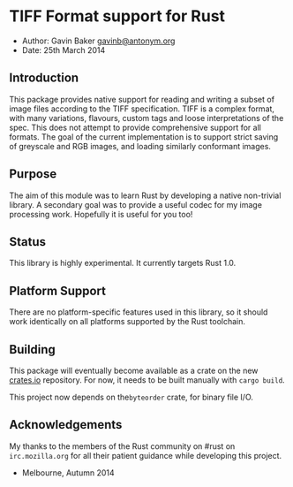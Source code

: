 
TIFF Format support for Rust
============================

- Author: Gavin Baker <gavinb@antonym.org>
- Date: 25th March 2014

Introduction
------------

This package provides native support for reading and writing a subset of
image files according to the TIFF specification.  TIFF is a complex format,
with many variations, flavours, custom tags and loose interpretations of the
spec.  This does not attempt to provide comprehensive support for all
formats.  The goal of the current implementation is to support strict saving
of greyscale and RGB images, and loading similarly conformant images.

Purpose
-------

The aim of this module was to learn Rust by developing a native non-trivial
library.  A secondary goal was to provide a useful codec for my image
processing work.  Hopefully it is useful for you too!

Status
------

This library is highly experimental. It currently targets Rust 1.0.

Platform Support
----------------

There are no platform-specific features used in this library, so it should
work identically on all platforms supported by the Rust toolchain.

Building
--------

This package will eventually become available as a crate on the new
[crates.io](http://crates.io) repository.  For now, it needs to be built
manually with `cargo build`.

This project now depends on the`byteorder` crate, for binary file I/O.

Acknowledgements
----------------

My thanks to the members of the Rust community on #rust on `irc.mozilla.org`
for all their patient guidance while developing this project.

 - Melbourne, Autumn 2014
